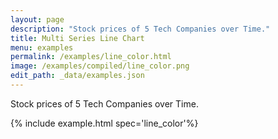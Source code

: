 ```yaml
---
layout: page
description: "Stock prices of 5 Tech Companies over Time."
title: Multi Series Line Chart
menu: examples
permalink: /examples/line_color.html
image: /examples/compiled/line_color.png
edit_path: _data/examples.json
---
```


Stock prices of 5 Tech Companies over Time.

{% include example.html spec='line_color'%}
